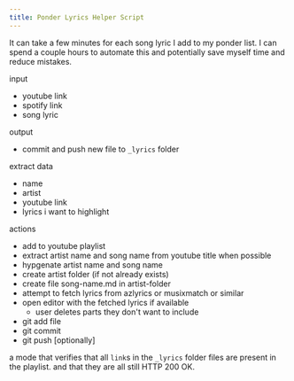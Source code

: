 ```yaml
---
title: Ponder Lyrics Helper Script
---
```


It can take a few minutes for each song lyric I add to my ponder list. I can spend a couple hours to automate this and potentially save myself time and reduce mistakes.

input

- youtube link
- spotify link
- song lyric

output

- commit and push new file to `_lyrics` folder

extract data

- name
- artist
- youtube link
- lyrics i want to highlight

actions

- add to youtube playlist
- extract artist name and song name from youtube title when possible
- hypgenate artist name and song name
- create artist folder (if not already exists)
- create file song-name.md in artist-folder
- attempt to fetch lyrics from azlyrics or musixmatch or similar
- open editor with the fetched lyrics if available
  - user deletes parts they don't want to include
- git add file
- git commit
- git push [optionally]

a mode that verifies that all `link`s in the `_lyrics` folder files are present in the playlist. and that they are all still HTTP 200 OK.
